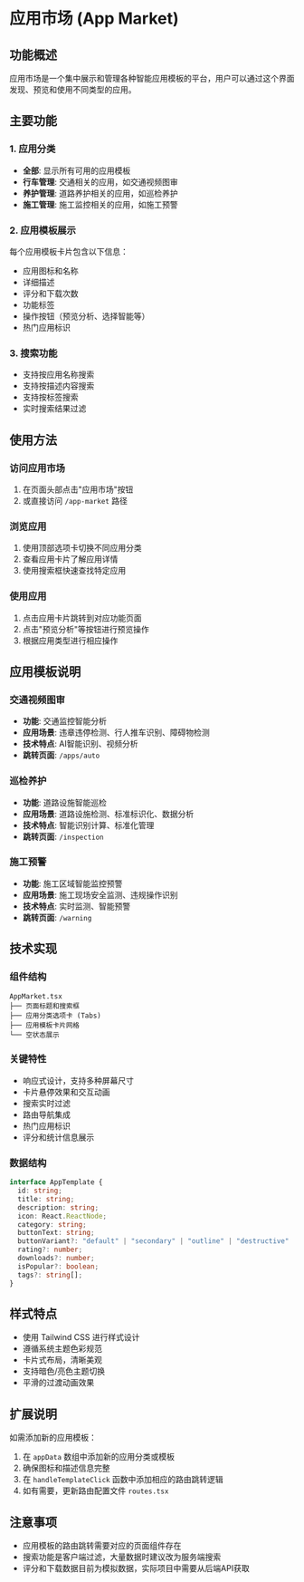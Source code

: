 # 应用市场 (App Market)

## 功能概述

应用市场是一个集中展示和管理各种智能应用模板的平台，用户可以通过这个界面发现、预览和使用不同类型的应用。

## 主要功能

### 1. 应用分类

- **全部**: 显示所有可用的应用模板
- **行车管理**: 交通相关的应用，如交通视频图审
- **养护管理**: 道路养护相关的应用，如巡检养护
- **施工管理**: 施工监控相关的应用，如施工预警

### 2. 应用模板展示

每个应用模板卡片包含以下信息：
- 应用图标和名称
- 详细描述
- 评分和下载次数
- 功能标签
- 操作按钮（预览分析、选择智能等）
- 热门应用标识

### 3. 搜索功能

- 支持按应用名称搜索
- 支持按描述内容搜索
- 支持按标签搜索
- 实时搜索结果过滤

## 使用方法

### 访问应用市场

1. 在页面头部点击"应用市场"按钮
2. 或直接访问 `/app-market` 路径

### 浏览应用

1. 使用顶部选项卡切换不同应用分类
2. 查看应用卡片了解应用详情
3. 使用搜索框快速查找特定应用

### 使用应用

1. 点击应用卡片跳转到对应功能页面
2. 点击"预览分析"等按钮进行预览操作
3. 根据应用类型进行相应操作

## 应用模板说明

### 交通视频图审
- **功能**: 交通监控智能分析
- **应用场景**: 违章违停检测、行人推车识别、障碍物检测
- **技术特点**: AI智能识别、视频分析
- **跳转页面**: `/apps/auto`

### 巡检养护
- **功能**: 道路设施智能巡检
- **应用场景**: 道路设施检测、标准标识化、数据分析
- **技术特点**: 智能识别计算、标准化管理
- **跳转页面**: `/inspection`

### 施工预警
- **功能**: 施工区域智能监控预警
- **应用场景**: 施工现场安全监测、违规操作识别
- **技术特点**: 实时监测、智能预警
- **跳转页面**: `/warning`

## 技术实现

### 组件结构
```
AppMarket.tsx
├── 页面标题和搜索框
├── 应用分类选项卡 (Tabs)
├── 应用模板卡片网格
└── 空状态展示
```

### 关键特性
- 响应式设计，支持多种屏幕尺寸
- 卡片悬停效果和交互动画
- 搜索实时过滤
- 路由导航集成
- 热门应用标识
- 评分和统计信息展示

### 数据结构
```typescript
interface AppTemplate {
  id: string;
  title: string;
  description: string;
  icon: React.ReactNode;
  category: string;
  buttonText: string;
  buttonVariant?: "default" | "secondary" | "outline" | "destructive" | "ghost" | "link";
  rating?: number;
  downloads?: number;
  isPopular?: boolean;
  tags?: string[];
}
```

## 样式特点

- 使用 Tailwind CSS 进行样式设计
- 遵循系统主题色彩规范
- 卡片式布局，清晰美观
- 支持暗色/亮色主题切换
- 平滑的过渡动画效果

## 扩展说明

如需添加新的应用模板：

1. 在 `appData` 数组中添加新的应用分类或模板
2. 确保图标和描述信息完整
3. 在 `handleTemplateClick` 函数中添加相应的路由跳转逻辑
4. 如有需要，更新路由配置文件 `routes.tsx`

## 注意事项

- 应用模板的路由跳转需要对应的页面组件存在
- 搜索功能是客户端过滤，大量数据时建议改为服务端搜索
- 评分和下载数据目前为模拟数据，实际项目中需要从后端API获取
